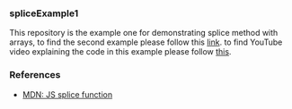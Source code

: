### spliceExample1
This repository is the example one for demonstrating splice method with arrays, to find the second example please follow this [link](https://github.com/Nechir-89/spliceExample2). to find YouTube video explaining the code in this example please follow [this](https://www.youtube.com/watch?v=qx7NWc9jJ3g).

### References

- [MDN: JS splice function](https://developer.mozilla.org/en-US/docs/Web/JavaScript/Reference/Global_Objects/Array/splice)
